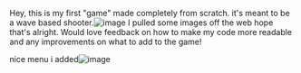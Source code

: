 Hey, this is my first "game" made completely from scratch. it's meant to be a wave based shooter.![image](https://github.com/user-attachments/assets/72a1f2c2-c334-4b77-b156-c3fdfcea4963)
I pulled some images off the web hope that's alright. Would love feedback on how to make my code more readable and any improvements on what to add to the game!

nice menu i added![image](https://github.com/user-attachments/assets/f7176e7e-5389-42ed-9d22-71647371a1e4)
